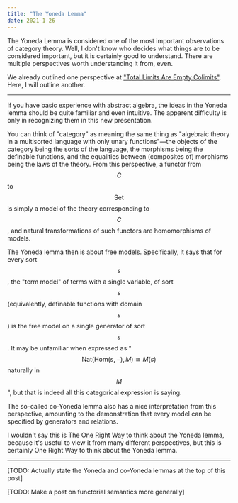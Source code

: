 ```yaml
---
title: "The Yoneda Lemma"
date: 2021-1-26
---
```

The Yoneda Lemma is considered one of the most important observations of category theory. Well, I don't know who decides what things are to be considered important, but it is certainly good to understand. There are multiple perspectives worth understanding it from, even.

We already outlined one perspective at ["Total Limits Are Empty Colimits"](@/TotalLimits.md). Here, I will outline another.

***

If you have basic experience with abstract algebra, the ideas in the Yoneda lemma should be quite familiar and even intuitive. The apparent difficulty is only in recognizing them in this new presentation.

You can think of "category" as meaning the same thing as "algebraic theory in a multisorted language with only unary functions"—the objects of the category being the sorts of the language, the morphisms being the definable functions, and the equalities between (composites of) morphisms being the laws of the theory. From this perspective, a functor from $$C$$ to $$\mathrm{Set}$$ is simply a model of the theory corresponding to $$C$$, and natural transformations of such functors are homomorphisms of models.

The Yoneda lemma then is about free models. Specifically, it says that for every sort $$s$$, the "term model" of terms with a single variable, of sort $$s$$ (equivalently, definable functions with domain $$s$$) is the free model on a single generator of sort $$s$$. It may be unfamiliar when expressed as "$$\mathrm{Nat}(\mathrm{Hom}(s, {-}), M) \cong M(s)$$ naturally in $$M$$", but that is indeed all this categorical expression is saying.

The so-called co-Yoneda lemma also has a nice interpretation from this perspective, amounting to the demonstration that every model can be specified by generators and relations.

I wouldn't say this is The One Right Way to think about the Yoneda lemma, because it's useful to view it from many different perspectives, but this is certainly One Right Way to think about the Yoneda lemma.

***

[TODO: Actually state the Yoneda and co-Yoneda lemmas at the top of this post]

[TODO: Make a post on functorial semantics more generally]